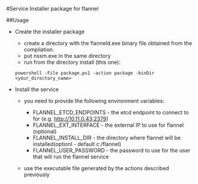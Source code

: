 #Service Installer package for flannel

##Usage

* Create the installer package

  * create a directory with the flanneld.exe binary file obtained from
  the compilation.
  * put nssm.exe in the same directory
  * run from the directory install (this one):
  ```
  powershell -File package.ps1 -action package -binDir <your_directory_name>
  ```

* Install the service

  * you need to provide the following environment variables:
    * FLANNEL_ETCD_ENDPOINTS - the etcd endpoint to connect to for (e.g. http://10.11.0.43:2379)
    * FLANNEL_EXT_INTERFACE - the external IP to use for flannel (optional)
    * FLANNEL_INSTALL_DIR - the directory where flannel will be installed(optionl - default c:/flannel)
    * FLANNEL_USER_PASSWORD - the password to use for the user that will run the flannel service

  * use the executable file generated by the actions described previously
